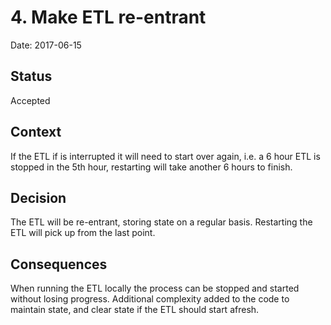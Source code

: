 # 4. Make ETL re-entrant

Date: 2017-06-15

## Status

Accepted

## Context

If the ETL if is interrupted it will need to start over again, i.e. a 6 hour ETL is stopped in the 5th hour, restarting will take another 6 hours to finish.

## Decision

The ETL will be re-entrant, storing state on a regular basis.
Restarting the ETL will pick up from the last point.

## Consequences

When running the ETL locally the process can be stopped and started without losing progress.
Additional complexity added to the code to maintain state, and clear state if the ETL should start afresh.
